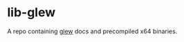 # lib-glew

A repo containing [glew](https://github.com/nigels-com/glew) docs and precompiled x64 binaries.
